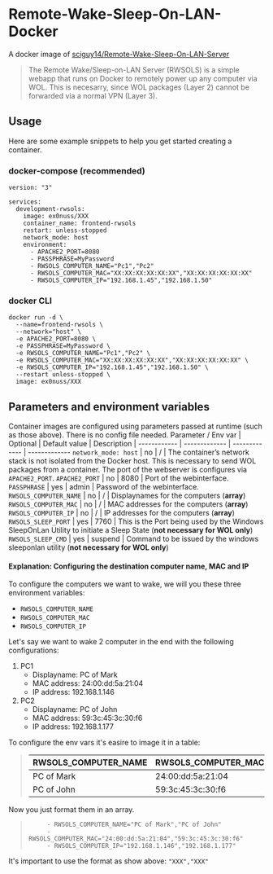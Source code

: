 # Remote-Wake-Sleep-On-LAN-Docker
A docker image of [sciguy14/Remote-Wake-Sleep-On-LAN-Server](https://github.com/sciguy14/Remote-Wake-Sleep-On-LAN-Server)

> The Remote Wake/Sleep-on-LAN Server (RWSOLS) is a simple webapp that runs on Docker to remotely power up any computer via WOL. This is necesarry, since WOL packages (Layer 2) cannot be forwarded via a normal VPN (Layer 3).

## Usage
Here are some example snippets to help you get started creating a container.

### docker-compose (recommended)
```
version: "3"

services:
  development-rwsols:
    image: ex0nuss/XXX
    container_name: frontend-rwsols
    restart: unless-stopped
    network_mode: host
    environment:
      - APACHE2_PORT=8080
      - PASSPHRASE=MyPassword
      - RWSOLS_COMPUTER_NAME="Pc1","Pc2"
      - RWSOLS_COMPUTER_MAC="XX:XX:XX:XX:XX:XX","XX:XX:XX:XX:XX:XX"
      - RWSOLS_COMPUTER_IP="192.168.1.45","192.168.1.50"
```

### docker CLI
``` 
docker run -d \
  --name=frontend-rwsols \
  --network="host" \
  -e APACHE2_PORT=8080 \
  -e PASSPHRASE=MyPassword \
  -e RWSOLS_COMPUTER_NAME="Pc1","Pc2" \
  -e RWSOLS_COMPUTER_MAC="XX:XX:XX:XX:XX:XX","XX:XX:XX:XX:XX:XX" \
  -e RWSOLS_COMPUTER_IP="192.168.1.45","192.168.1.50" \
  --restart unless-stopped \
  image: ex0nuss/XXX
```

## Parameters and environment variables
Container images are configured using parameters passed at runtime (such as those above). There is no config file needed.
Parameter / Env var | Optional | Default value | Description | 
------------ | ------------- | ------------- | -------------
`network_mode: host` | no | / | The container’s network stack is not isolated from the Docker host. This is necessary to send WOL packages from a container. The port of the webserver is configures via `APACHE2_PORT`.
`APACHE2_PORT` | no | 8080 | Port of the webinterface.
`PASSPHRASE` | yes | admin | Password of the webinterface.
`RWSOLS_COMPUTER_NAME` | no | / | Displaynames for the computers (**array**)
`RWSOLS_COMPUTER_MAC` | no | / | MAC addresses for the computers (**array**)
`RWSOLS_COMPUTER_IP` | no | / | IP addresses for the computers (**array**)
`RWSOLS_SLEEP_PORT` | yes | 7760 | This is the Port being used by the Windows SleepOnLan Utility to initiate a Sleep State (**not necessary for WOL only**)
`RWSOLS_SLEEP_CMD` | yes | suspend | Command to be issued by the windows sleeponlan utility (**not necessary for WOL only**)

#### Explanation: Configuring the destination computer name, MAC and IP
To configure the computers we want to wake, we will you these three environment variables:
- `RWSOLS_COMPUTER_NAME`
- `RWSOLS_COMPUTER_MAC`
- `RWSOLS_COMPUTER_IP`

Let's say we want to wake 2 computer in the end with the following configurations:
1. PC1
   - Displayname: PC of Mark
   - MAC address: 24:00:dd:5a:21:04
   - IP address: 192.168.1.146
2. PC2
   - Displayname: PC of John
   - MAC address: 59:3c:45:3c:30:f6
   - IP address: 192.168.1.177

To configure the env vars it's easire to image it in a table:
>RWSOLS_COMPUTER_NAME | RWSOLS_COMPUTER_MAC | RWSOLS_COMPUTER_IP
>------------ | ------------- | -------------
>PC of Mark | 24:00:dd:5a:21:04 | 192.168.1.146
>PC of John | 59:3c:45:3c:30:f6 | 192.168.1.177

Now you just format them in an array. 
>```
>      - RWSOLS_COMPUTER_NAME="PC of Mark","PC of John"
>      - RWSOLS_COMPUTER_MAC="24:00:dd:5a:21:04","59:3c:45:3c:30:f6"
>      - RWSOLS_COMPUTER_IP="192.168.1.146","192.168.1.177"
>```
It's important to use the format as show above: `"XXX","XXX"`
